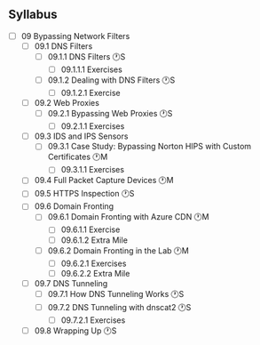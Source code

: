 ## Syllabus

- [ ] 09 Bypassing Network Filters
  - [ ] 09.1 DNS Filters
    - [ ] 09.1.1 DNS Filters 🕐S
      - [ ] 09.1.1.1 Exercises
    - [ ] 09.1.2 Dealing with DNS Filters 🕐S
      - [ ] 09.1.2.1 Exercise
  - [ ] 09.2 Web Proxies
    - [ ] 09.2.1 Bypassing Web Proxies 🕐S
      - [ ] 09.2.1.1 Exercises
  - [ ] 09.3 IDS and IPS Sensors
    - [ ] 09.3.1 Case Study: Bypassing Norton HIPS with Custom Certificates 🕐M
      - [ ] 09.3.1.1 Exercises
  - [ ] 09.4 Full Packet Capture Devices 🕐M
  - [ ] 09.5 HTTPS Inspection 🕐S
  - [ ] 09.6 Domain Fronting
    - [ ] 09.6.1 Domain Fronting with Azure CDN 🕐M
      - [ ] 09.6.1.1 Exercise
      - [ ] 09.6.1.2 Extra Mile
    - [ ] 09.6.2 Domain Fronting in the Lab 🕐M
      - [ ] 09.6.2.1 Exercises
      - [ ] 09.6.2.2 Extra Mile
  - [ ] 09.7 DNS Tunneling
    - [ ] 09.7.1 How DNS Tunneling Works 🕐S
    - [ ] 09.7.2 DNS Tunneling with dnscat2 🕐S
      - [ ] 09.7.2.1 Exercises
  - [ ] 09.8 Wrapping Up 🕐S
